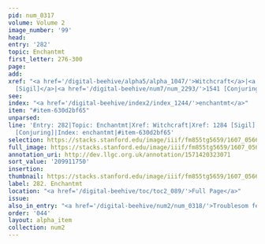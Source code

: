 ```yaml
---
pid: num_0317
volume: Volume 2
image_number: '99'
head:
entry: '282'
topic: Enchantmt
first_letter: 276-300
page:
add:
xref: "<a href='/digital-beehive/alpha5/alpha_1047/'>Witchcraft</a>|<a href='/digital-beehive/num6/num_1786/'>1284
  [Sigil]</a>|<a href='/digital-beehive/num7/num_2293/'>1541 [Conjuring]</a>"
see:
index: "<a href='/digital-beehive/index2/index_1244/'>enchantmt</a>"
item: "#item-630d2bf65"
unparsed:
line: 'Entry: 282|Topic: Enchantmt|Xref: Witchcraft|Xref: 1284 [Sigil]|Xref: 1541
  [Conjuring]|Index: enchantmt|#item-630d2bf65'
selection: https://stacks.stanford.edu/image/iiif/fm855tg5659/1607_0566/269,1750,3071,436/full/0/default.jpg
full_image: https://stacks.stanford.edu/image/iiif/fm855tg5659/1607_0566/full/full/0/default.jpg
annotation_uri: http://dev.llgc.org.uk/annotation/1571420323071
sort_value: '209911750'
insertion:
thumbnail: https://stacks.stanford.edu/image/iiif/fm855tg5659/1607_0566/269,1750,600,180/250,/0/default.jpg
label: 282. Enchantmt
location: "<a href='/digital-beehive/toc/toc2_089/'>Full Page</a>"
issue:
also_in_entry: "<a href='/digital-beehive/num2/num_0318/'>Troublesom fellow</a>"
order: '044'
layout: alpha_item
collection: num2
---
```

